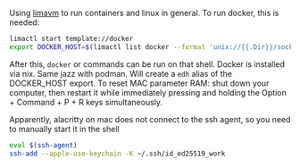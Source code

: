 Using [limavm](https://lima-vm.io/docs/) to run containers and linux in general. To run docker, this is needed:
```bash
limactl start template://docker
export DOCKER_HOST=$(limactl list docker --format 'unix://{{.Dir}}/sock/docker.sock')
```

After this, `docker` or commands can be run on that shell. Docker is installed via nix. Same jazz with podman. Will create a `edh` alias of the DOCKER_HOST export.
To reset MAC parameter RAM: shut down your computer, then restart it while immediately pressing and holding the Option + Command + P + R keys simultaneously.

Apparently, alacritty on mac does not connect to the ssh agent, so you need to manually start it in the shell
```sh
eval $(ssh-agent)
ssh-add --apple-use-keychain -K ~/.ssh/id_ed25519_work
```